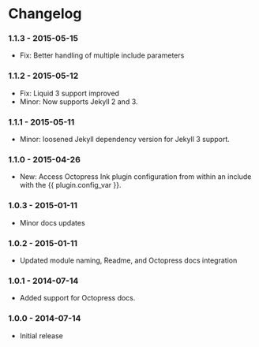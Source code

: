 # Changelog

### 1.1.3 - 2015-05-15
- Fix: Better handling of multiple include parameters

### 1.1.2 - 2015-05-12
- Fix: Liquid 3 support improved
- Minor: Now supports Jekyll 2 and 3.

### 1.1.1 - 2015-05-11

- Minor: loosened Jekyll dependency version for Jekyll 3 support.

### 1.1.0 - 2015-04-26

- New: Access Octopress Ink plugin configuration from within an include with the {{ plugin.config_var }}.

### 1.0.3 - 2015-01-11

- Minor docs updates

### 1.0.2 - 2015-01-11

- Updated module naming, Readme, and Octopress docs integration

### 1.0.1 - 2014-07-14

- Added support for Octopress docs.

### 1.0.0 - 2014-07-14

- Initial release
